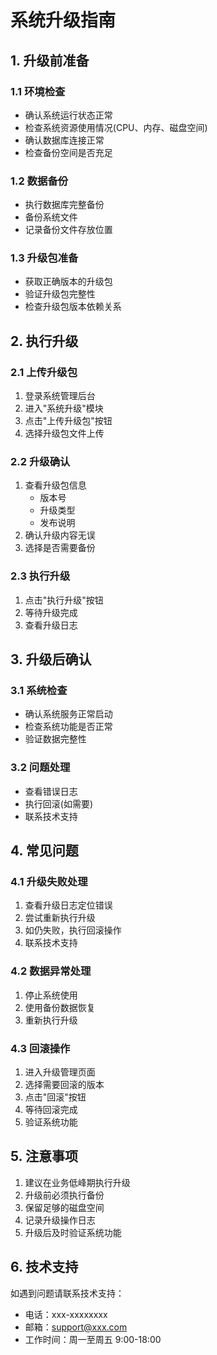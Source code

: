 # 系统升级指南

## 1. 升级前准备

### 1.1 环境检查
- 确认系统运行状态正常
- 检查系统资源使用情况(CPU、内存、磁盘空间)
- 确认数据库连接正常
- 检查备份空间是否充足

### 1.2 数据备份
- 执行数据库完整备份
- 备份系统文件
- 记录备份文件存放位置

### 1.3 升级包准备
- 获取正确版本的升级包
- 验证升级包完整性
- 检查升级包版本依赖关系

## 2. 执行升级

### 2.1 上传升级包
1. 登录系统管理后台
2. 进入"系统升级"模块
3. 点击"上传升级包"按钮
4. 选择升级包文件上传

### 2.2 升级确认
1. 查看升级包信息
   - 版本号
   - 升级类型
   - 发布说明
2. 确认升级内容无误
3. 选择是否需要备份

### 2.3 执行升级
1. 点击"执行升级"按钮
2. 等待升级完成
3. 查看升级日志

## 3. 升级后确认

### 3.1 系统检查
- 确认系统服务正常启动
- 检查系统功能是否正常
- 验证数据完整性

### 3.2 问题处理
- 查看错误日志
- 执行回滚(如需要)
- 联系技术支持

## 4. 常见问题

### 4.1 升级失败处理
1. 查看升级日志定位错误
2. 尝试重新执行升级
3. 如仍失败，执行回滚操作
4. 联系技术支持

### 4.2 数据异常处理
1. 停止系统使用
2. 使用备份数据恢复
3. 重新执行升级

### 4.3 回滚操作
1. 进入升级管理页面
2. 选择需要回滚的版本
3. 点击"回滚"按钮
4. 等待回滚完成
5. 验证系统功能

## 5. 注意事项

1. 建议在业务低峰期执行升级
2. 升级前必须执行备份
3. 保留足够的磁盘空间
4. 记录升级操作日志
5. 升级后及时验证系统功能

## 6. 技术支持

如遇到问题请联系技术支持：
- 电话：xxx-xxxxxxxx
- 邮箱：support@xxx.com
- 工作时间：周一至周五 9:00-18:00 